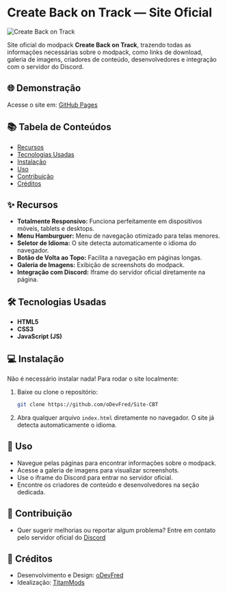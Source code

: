 # Create Back on Track — Site Oficial

![Create Back on Track](https://media.discordapp.net/attachments/1348394341499928576/1348494071714283620/BH_CBOT_logo.png?ex=67d2f638&is=67d1a4b8&hm=43282ce2a74668ec151193e2c0cd66a8c4df612df18e6a767567e2408796de9a&=&format=webp&quality=lossless&width=648&height=648)

Site oficial do modpack **Create Back on Track**, trazendo todas as informações necessárias sobre o modpack, como links de download, galeria de imagens, criadores de conteúdo, desenvolvedores e integração com o servidor do Discord.

## 🌐 Demonstração
Acesse o site em: [GitHub Pages](https://seulinkdopagina.github.io/)

## 📚 Tabela de Conteúdos
- [Recursos](#-recursos)
- [Tecnologias Usadas](#-tecnologias-usadas)
- [Instalação](#-instalação)
- [Uso](#-uso)
- [Contribuição](#-contribuição)
- [Créditos](#-créditos)

## ✨ Recursos
- **Totalmente Responsivo:** Funciona perfeitamente em dispositivos móveis, tablets e desktops.  
- **Menu Hamburguer:** Menu de navegação otimizado para telas menores.  
- **Seletor de Idioma:** O site detecta automaticamente o idioma do navegador.  
- **Botão de Volta ao Topo:** Facilita a navegação em páginas longas.  
- **Galeria de Imagens:** Exibição de screenshots do modpack.  
- **Integração com Discord:** Iframe do servidor oficial diretamente na página.  

## 🛠 Tecnologias Usadas
- **HTML5**  
- **CSS3**  
- **JavaScript (JS)**  

## 💻 Instalação
Não é necessário instalar nada! Para rodar o site localmente:  
1. Baixe ou clone o repositório:  
    ```bash
    git clone https://github.com/oDevFred/Site-CBT
    ```
2. Abra qualquer arquivo `index.html` diretamente no navegador. O site já detecta automaticamente o idioma.  

## 🚀 Uso
- Navegue pelas páginas para encontrar informações sobre o modpack.  
- Acesse a galeria de imagens para visualizar screenshots.  
- Use o iframe do Discord para entrar no servidor oficial.  
- Encontre os criadores de conteúdo e desenvolvedores na seção dedicada.

## 📝 Contribuição
- Quer sugerir melhorias ou reportar algum problema? Entre em contato pelo servidor oficial do [Discord](https://discord.gg/qCGX2UQVEJ)

## 🙌 Créditos
- Desenvolvimento e Design: [oDevFred](https://odevfred.github.io/portifolio/)
- Idealização: [TitamMods](https://www.curseforge.com/members/titammods/projects)